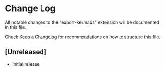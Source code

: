 # Change Log

All notable changes to the "export-keymaps" extension will be documented in this file.

Check [Keep a Changelog](http://keepachangelog.com/) for recommendations on how to structure this file.

## [Unreleased]

- Initial release